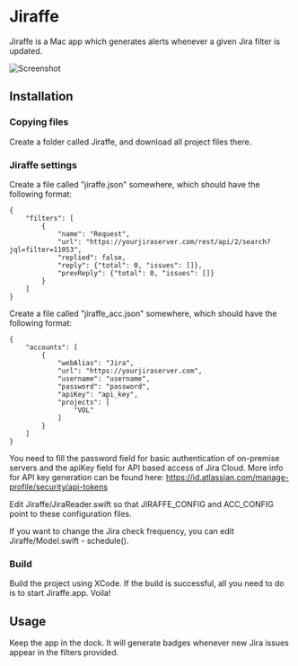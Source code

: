# Jiraffe

Jiraffe is a Mac app which generates alerts whenever a given Jira filter is updated.

![Screenshot](/screenshot.png)

## Installation

### Copying files

Create a folder called Jiraffe, and download all project files there.

### Jiraffe settings

Create a file called "jiraffe.json" somewhere, which should have the following format:

```
{
    "filters": [
        {
            "name": "Request",
            "url": "https://yourjiraserver.com/rest/api/2/search?jql=filter=11053",
            "replied": false,
            "reply": {"total": 0, "issues": []},
            "prevReply": {"total": 0, "issues": []}
        }
    ]
}
```

Create a file called "jiraffe_acc.json" somewhere, which should have the following format:

```
{
    "accounts": [
        {
            "webAlias": "Jira",
            "url": "https://yourjiraserver.com",
            "username": "username",
            "password": "password",
            "apiKey": "api_key",
            "projects": [
                "VOL"
            ]
        }
    ]
}
```

You need to fill the password field for basic authentication of on-premise servers and the apiKey field for API based access of Jira Cloud. More info for API key generation can be found here: https://id.atlassian.com/manage-profile/security/api-tokens

Edit Jiraffe/JiraReader.swift so that JIRAFFE_CONFIG and ACC_CONFIG point to these configuration files.

If you want to change the Jira check frequency, you can edit Jiraffe/Model.swift - schedule().

### Build

Build the project using XCode. If the build is successful, all you need to do is to start Jiraffe.app. Voila!

## Usage

Keep the app in the dock. It will generate badges whenever new Jira issues appear in the filters provided.
